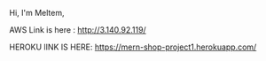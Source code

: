 
 Hi, I'm Meltem, 
 
 AWS Link is here :  http://3.140.92.119/ 


 HEROKU lINK IS HERE:  https://mern-shop-project1.herokuapp.com/
